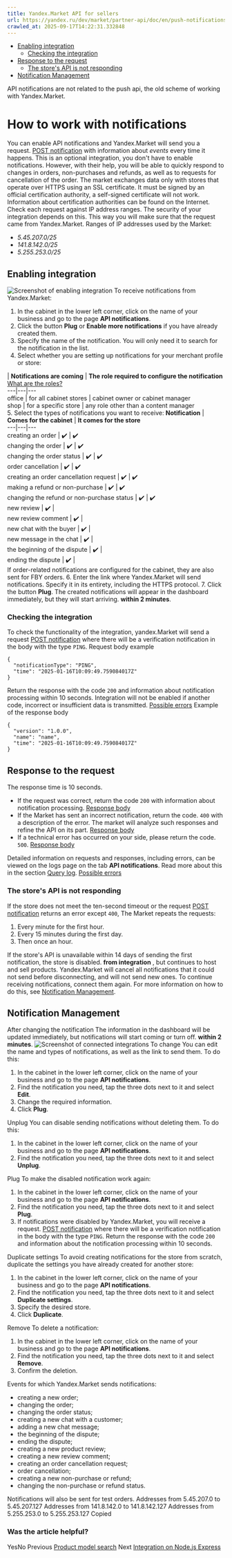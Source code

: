 ```yaml
---
title: Yandex.Market API for sellers
url: https://yandex.ru/dev/market/partner-api/doc/en/push-notifications
crawled_at: 2025-09-17T14:22:31.332848
---
```


  * [Enabling integration](https://yandex.ru/dev/market/partner-api/doc/en/push-notifications/en/push-notifications/#how-to-start)
    * [Checking the integration](https://yandex.ru/dev/market/partner-api/doc/en/push-notifications/en/push-notifications/#check)
  * [Response to the request](https://yandex.ru/dev/market/partner-api/doc/en/push-notifications/en/push-notifications/#how-to-response)
    * [The store's API is not responding](https://yandex.ru/dev/market/partner-api/doc/en/push-notifications/en/push-notifications/#no-answer)
  * [Notification Management](https://yandex.ru/dev/market/partner-api/doc/en/push-notifications/en/push-notifications/#manage)


API notifications are not related to the push api, the old scheme of working with Yandex.Market.
# How to work with notifications
You can enable API notifications and Yandex.Market will send you a request. [POST notification](https://yandex.ru/dev/market/partner-api/doc/en/push-notifications/en/push-notifications/reference/sendNotification) with information about _events_ every time it happens.
This is an optional integration, you don't have to enable notifications. However, with their help, you will be able to quickly respond to changes in orders, non-purchases and refunds, as well as to requests for cancellation of the order.
The market exchanges data only with stores that operate over HTTPS using an SSL certificate. It must be signed by an official certification authority, a self-signed certificate will not work. Information about certification authorities can be found on the Internet.
Check each request against IP address ranges.
The security of your integration depends on this. This way you will make sure that the request came from Yandex.Market.
Ranges of IP addresses used by the Market:
  * _5.45.207.0/25_
  * _141.8.142.0/25_
  * _5.255.253.0/25_


##  [](https://yandex.ru/dev/market/partner-api/doc/en/push-notifications/en/push-notifications/#how-to-start)Enabling integration
![Screenshot of enabling integration](https://yandex.ru/dev/market/partner-api/doc/en/push-notifications/docs-assets/dev-market-partner-api/rev/r17524636/en/_images/new-notification.png)
To receive notifications from Yandex.Market:
  1. In the cabinet in the lower left corner, click on the name of your business and go to the page **API notifications**.
  2. Click the button **Plug** or **Enable more notifications** if you have already created them.
  3. Specify the name of the notification. You will only need it to search for the notification in the list.
  4. Select whether you are setting up notifications for your merchant profile or store:
  
|  **Notifications are coming** |  **The role required to configure the notification** [What are the roles?](https://yandex.ru/support2/marketplace/ru/account/permissions/roles)  
---|---|---  
office |  for all cabinet stores |  cabinet owner or cabinet manager  
shop |  for a specific store |  any role other than a content manager  
  5. Select the types of notifications you want to receive:
**Notification** | **Comes for the cabinet** | **It comes for the store**  
---|---|---  
creating an order | ✔️ | ✔️  
changing the order | ✔️ | ✔️  
changing the order status | ✔️ | ✔️  
order cancellation | ✔️ | ✔️  
creating an order cancellation request | ✔️ | ✔️  
making a refund or non-purchase | ✔️ | ✔️  
changing the refund or non-purchase status | ✔️ | ✔️  
new review | ✔️ |   
new review comment | ✔️ |   
new chat with the buyer | ✔️ |   
new message in the chat | ✔️ |   
the beginning of the dispute | ✔️ |   
ending the dispute | ✔️ |   
If order-related notifications are configured for the cabinet, they are also sent for FBY orders.
  6. Enter the link where Yandex.Market will send notifications. Specify it in its entirety, including the HTTPS protocol.
  7. Click the button **Plug**. The created notifications will appear in the dashboard immediately, but they will start arriving. **within 2 minutes**.


###  [](https://yandex.ru/dev/market/partner-api/doc/en/push-notifications/en/push-notifications/#check)Checking the integration
To check the functionality of the integration, yandex.Market will send a request [POST notification](https://yandex.ru/dev/market/partner-api/doc/en/push-notifications/en/push-notifications/reference/sendNotification) where there will be a verification notification in the body with the type `PING`.
Request body example
```
{
  "notificationType": "PING",
  "time": "2025-01-16T10:09:49.759084017Z"
}

```

Return the response with the code `200` and information about notification processing within 10 seconds. Integration will not be enabled if another code, incorrect or insufficient data is transmitted. [Possible errors](https://yandex.ru/dev/market/partner-api/doc/en/push-notifications/en/push-notifications/concepts/error-codes#shop-errors)
Example of the response body
```
{
  "version": "1.0.0",
  "name": "name",
  "time": "2025-01-16T10:09:49.759084017Z"
}

```

##  [](https://yandex.ru/dev/market/partner-api/doc/en/push-notifications/en/push-notifications/#how-to-response)Response to the request
The response time is 10 seconds.
  * If the request was correct, return the code `200` with information about notification processing. [Response body](https://yandex.ru/dev/market/partner-api/doc/en/push-notifications/en/push-notifications/reference/sendNotification#200-ok)
  * If the Market has sent an incorrect notification, return the code. `400` with a description of the error. The market will analyze such responses and refine the API on its part. [Response body](https://yandex.ru/dev/market/partner-api/doc/en/push-notifications/en/push-notifications/reference/sendNotification#400-bad-request)
  * If a technical error has occurred on your side, please return the code. `500`. [Response body](https://yandex.ru/dev/market/partner-api/doc/en/push-notifications/en/push-notifications/reference/sendNotification#500-internal-server-error)


Detailed information on requests and responses, including errors, can be viewed on the logs page on the tab **API notifications**. Read more about this in the section [Query log](https://yandex.ru/dev/market/partner-api/doc/en/push-notifications/en/concepts/debug).
[Possible errors](https://yandex.ru/dev/market/partner-api/doc/en/push-notifications/en/push-notifications/concepts/error-codes#shop-errors)
###  [](https://yandex.ru/dev/market/partner-api/doc/en/push-notifications/en/push-notifications/#no-answer)The store's API is not responding
If the store does not meet the ten-second timeout or the request [POST notification](https://yandex.ru/dev/market/partner-api/doc/en/push-notifications/en/push-notifications/reference/sendNotification) returns an error except `400`, The Market repeats the requests:
  1. Every minute for the first hour.
  2. Every 15 minutes during the first day.
  3. Then once an hour.


If the store's API is unavailable within 14 days of sending the first notification, the store is disabled. **from integration** , but continues to host and sell products. Yandex.Market will cancel all notifications that it could not send before disconnecting, and will not send new ones.
To continue receiving notifications, connect them again. For more information on how to do this, see [Notification Management](https://yandex.ru/dev/market/partner-api/doc/en/push-notifications/en/push-notifications/#manage).
##  [](https://yandex.ru/dev/market/partner-api/doc/en/push-notifications/en/push-notifications/#manage)Notification Management
After changing the notification
The information in the dashboard will be updated immediately, but notifications will start coming or turn off. **within 2 minutes**.
![Screenshot of connected integrations](https://yandex.ru/dev/market/partner-api/doc/en/push-notifications/docs-assets/dev-market-partner-api/rev/r17524636/en/_images/all-notifications.png)
To change
You can edit the name and types of notifications, as well as the link to send them. To do this:
  1. In the cabinet in the lower left corner, click on the name of your business and go to the page **API notifications**.
  2. Find the notification you need, tap the three dots next to it and select **Edit**.
  3. Change the required information.
  4. Click **Plug**.


Unplug
You can disable sending notifications without deleting them. To do this:
  1. In the cabinet in the lower left corner, click on the name of your business and go to the page **API notifications**.
  2. Find the notification you need, tap the three dots next to it and select **Unplug**.


Plug
To make the disabled notification work again:
  1. In the cabinet in the lower left corner, click on the name of your business and go to the page **API notifications**.
  2. Find the notification you need, tap the three dots next to it and select **Plug**.
  3. If notifications were disabled by Yandex.Market, you will receive a request. [POST notification](https://yandex.ru/dev/market/partner-api/doc/en/push-notifications/en/push-notifications/reference/sendNotification) where there will be a verification notification in the body with the type `PING`. Return the response with the code `200` and information about the notification processing within 10 seconds.


Duplicate settings
To avoid creating notifications for the store from scratch, duplicate the settings you have already created for another store:
  1. In the cabinet in the lower left corner, click on the name of your business and go to the page **API notifications**.
  2. Find the notification you need, tap the three dots next to it and select **Duplicate settings**.
  3. Specify the desired store.
  4. Click **Duplicate**.


Remove
To delete a notification:
  1. In the cabinet in the lower left corner, click on the name of your business and go to the page **API notifications**.
  2. Find the notification you need, tap the three dots next to it and select **Remove**.
  3. Confirm the deletion.


Events for which Yandex.Market sends notifications:
  * creating a new order;
  * changing the order;
  * changing the order status;
  * creating a new chat with a customer;
  * adding a new chat message;
  * the beginning of the dispute;
  * ending the dispute;
  * creating a new product review;
  * creating a new review comment;
  * creating an order cancellation request;
  * order cancellation;
  * creating a new non-purchase or refund;
  * changing the non-purchase or refund status.

Notifications will also be sent for test orders.
Addresses from 5.45.207.0 to 5.45.207.127
Addresses from 141.8.142.0 to 141.8.142.127
Addresses from 5.255.253.0 to 5.255.253.127
Copied
### Was the article helpful?
YesNo
Previous
[Product model search](https://yandex.ru/dev/market/partner-api/doc/en/push-notifications/en/reference/models/searchModels)
Next
[Integration on Node.js Express](https://yandex.ru/dev/market/partner-api/doc/en/push-notifications/en/push-notifications/concepts/quick-start-notifications-node-express)
